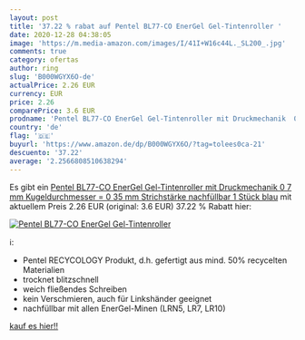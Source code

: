 ```yaml
---
layout: post
title: '37.22 % rabat auf Pentel BL77-CO EnerGel Gel-Tintenroller '
date: 2020-12-28 04:38:05
image: 'https://m.media-amazon.com/images/I/41I+W16c44L._SL200_.jpg'
comments: true
category: ofertas
author: ring
slug: 'B000WGYX6O-de'
actualPrice: 2.26 EUR
currency: EUR
price: 2.26
comparePrice: 3.6 EUR
prodname: 'Pentel BL77-CO EnerGel Gel-Tintenroller mit Druckmechanik  0 7 mm Kugeldurchmesser = 0 35 mm Strichstärke  nachfüllbar  1 Stück  blau'
country: 'de'
flag: '🇩🇪'
buyurl: 'https://www.amazon.de/dp/B000WGYX6O/?tag=tolees0ca-21'
descuento: '37.22'
average: '2.2566808510638294'
---
```


Es gibt ein [Pentel BL77-CO EnerGel Gel-Tintenroller mit Druckmechanik  0 7 mm Kugeldurchmesser = 0 35 mm Strichstärke  nachfüllbar  1 Stück  blau](https://www.amazon.de/dp/B000WGYX6O/?tag=tolees0ca-21) mit aktuellem Preis 2.26 EUR (original: 3.6 EUR) 37.22 % Rabatt hier:

[![Pentel BL77-CO EnerGel Gel-Tintenroller ](https://m.media-amazon.com/images/I/41I+W16c44L._SL200_.jpg)](https://www.amazon.de/dp/B000WGYX6O/?tag=tolees0ca-21)

ℹ️:

- Pentel RECYCOLOGY Produkt, d.h. gefertigt aus mind. 50% recycelten Materialien
- trocknet blitzschnell
- weich fließendes Schreiben
- kein Verschmieren, auch für Linkshänder geeignet
- nachfüllbar mit allen EnerGel-Minen (LRN5, LR7, LR10)

[kauf es hier!!](https://www.amazon.de/dp/B000WGYX6O/?tag=tolees0ca-21)
